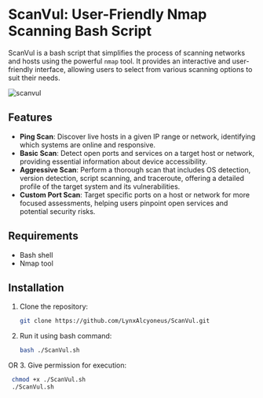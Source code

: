 # ScanVul: User-Friendly Nmap Scanning Bash Script

ScanVul is a bash script that simplifies the process of scanning networks and hosts using the powerful `nmap` tool. It provides an interactive and user-friendly interface, allowing users to select from various scanning options to suit their needs.

![scanvul](https://github.com/user-attachments/assets/5bb60f9e-eecb-40dd-bd54-6f3dda26e124)


## Features

- **Ping Scan**: Discover live hosts in a given IP range or network, identifying which systems are online and responsive.
- **Basic Scan**: Detect open ports and services on a target host or network, providing essential information about device accessibility.
- **Aggressive Scan**: Perform a thorough scan that includes OS detection, version detection, script scanning, and traceroute, offering a detailed profile of the target system and its vulnerabilities.
- **Custom Port Scan**: Target specific ports on a host or network for more focused assessments, helping users pinpoint open services and potential security risks.

## Requirements

- Bash shell
- Nmap tool

## Installation

1. Clone the repository:
   ```bash
   git clone https://github.com/LynxAlcyoneus/ScanVul.git
2. Run it using bash command:
   ```bash
   bash ./ScanVul.sh
OR 
3. Give permission for execution:
  ```bash
   chmod +x ./ScanVul.sh
   ./ScanVul.sh

